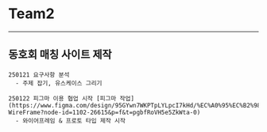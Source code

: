 # Team2
---
동호회 매칭 사이트 제작
---
```
250121 요구사항 분석
  - 주제 잡기, 유스케이스 그리기
```
```
250122 피그마 이용 협업 시작 [피그마 작업](https://www.figma.com/design/95GYwn7WKPTpLYLpcI7kHd/%EC%A0%95%EC%B2%98%EC%82%B0%EA%B8%B0A_2%ED%8C%80-WireFrame?node-id=1102-26615&p=f&t=pgbfRoVH5e5ZkWta-0)
  - 와이어프레임 & 프로토 타입 제작 시작
```
